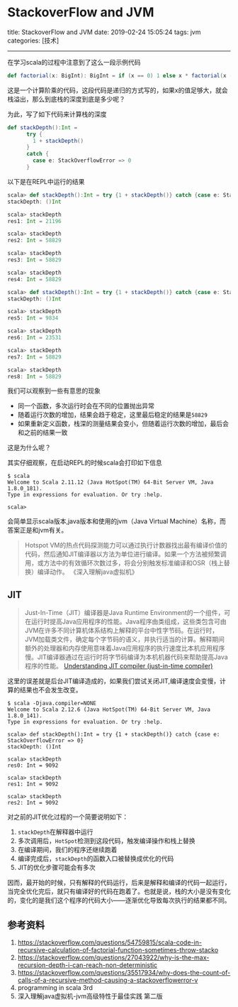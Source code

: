 # StackoverFlow and JVM

title: StackoverFlow and JVM
date: 2019-02-24 15:05:24
tags: jvm
categories: [技术]

---



在学习scala的过程中注意到了这么一段示例代码

```scala
def factorial(x: BigInt): BigInt = if (x == 0) 1 else x * factorial(x - 1)
```

这是一个计算阶乘的代码，这段代码是递归的方式写的，如果x的值足够大，就会栈溢出，那么到底栈的深度到底是多少呢？

为此，写了如下代码来计算栈的深度

```scala
def stackDepth():Int = 
      try {
        1 + stackDepth()
      } 
      catch {
        case e: StackOverflowError => 0
      }
```

以下是在REPL中运行的结果

```scala
scala> def stackDepth():Int = try {1 + stackDepth()} catch {case e: StackOverflowError => 0}
stackDepth: ()Int

scala> stackDepth
res1: Int = 21196

scala> stackDepth
res2: Int = 58829

scala> stackDepth
res3: Int = 58829

scala> stackDepth
res4: Int = 58829

scala> def stackDepth():Int = try {1 + stackDepth()} catch {case e: StackOverflowError => 0}
stackDepth: ()Int

scala> stackDepth
res5: Int = 9834

scala> stackDepth
res6: Int = 23531

scala> stackDepth
res7: Int = 58829

scala> stackDepth
res8: Int = 58829

```



我们可以观察到一些有意思的现象

- 同一个函数，多次运行时会在不同的位置抛出异常
- 随着运行次数的增加，结果会趋于稳定，这里最后稳定的结果是`58829`
- 如果重新定义函数，栈深的测量结果会变小，但随着运行次数的增加，最后会和之前的结果一致



这是为什么呢？

其实仔细观察，在启动REPL的时候scala会打印如下信息

```shell
$ scala
Welcome to Scala 2.11.12 (Java HotSpot(TM) 64-Bit Server VM, Java 1.8.0_181).
Type in expressions for evaluation. Or try :help.

scala> 

```

会简单显示scala版本,java版本和使用的jvm（Java Virtual Machine）名称，而答案正是和jvm有关。
>  Hotspot VM的热点代码探测能力可以通过执行计数器找出最有编译价值的代码，然后通知JIT编译器以方法为单位进行编译。如果一个方法被频繁调用，或方法中的有效循环次数过多，将会分别触发标准编译和OSR（栈上替换）编译动作。                                                                                     《深入理解java虚拟机》

## JIT

>  Just-In-Time（JIT）编译器是Java Runtime Environment的一个组件，可在运行时提高Java应用程序的性能。Java程序由类组成，这些类包含可由JVM在许多不同计算机体系结构上解释的平台中性字节码。在运行时，JVM加载类文件，确定每个字节码的语义，并执行适当的计算。解释期间额外的处理器和内存使用意味着Java应用程序的执行速度比本机应用程序慢。JIT编译器通过在运行时将字节码编译为本机机器代码来帮助提高Java程序的性能。                                                     [Understanding JIT compiler (just-in-time compiler)](https://aboullaite.me/understanding-jit-compiler-just-in-time-compiler/)

  

这里的误差就是后台JIT编译造成的，如果我们尝试关闭JIT,编译速度会变慢，计算的结果也不会发生改变。

```shell
$ scala -Djava.compiler=NONE
Welcome to Scala 2.12.6 (Java HotSpot(TM) 64-Bit Server VM, Java 1.8.0_141).
Type in expressions for evaluation. Or try :help.

scala> def stackDepth():Int = try {1 + stackDepth()} catch {case e: StackOverflowError => 0}
stackDepth: ()Int

scala> stackDepth
res0: Int = 9092

scala> stackDepth
res1: Int = 9092

scala> stackDepth
res2: Int = 9092

```



对之前的JIT优化过程的一个简要说明如下：

1. `stackDepth`在解释器中运行
2. 多次调用后，`HotSpot`检测到这段代码，触发编译操作和栈上替换
3. 在编译期间，我们的程序还继续跑着
4. 编译完成后，`stackDepth`的函数入口被替换成优化的代码
5. JIT的优化步骤可能会有多次

因而，最开始的时候，只有解释的代码运行，后来是解释和编译的代码一起运行，当完全优化完后，就只有编译好的代码在跑着了。也就是说，栈的大小是没有变化的，变化的是我们这个程序的代码大小——逐渐优化导致每次执行的结果都不同。



## 参考资料

1. https://stackoverflow.com/questions/54759815/scala-code-in-recursive-calculation-of-factorial-function-sometimes-throw-stacko
2. https://stackoverflow.com/questions/27043922/why-is-the-max-recursion-depth-i-can-reach-non-deterministic
3. https://stackoverflow.com/questions/35517934/why-does-the-count-of-calls-of-a-recursive-method-causing-a-stackoverflowerror-v
4. programming in scala 3rd
5. 深入理解java虚拟机-jvm高级特性于最佳实践 第二版



